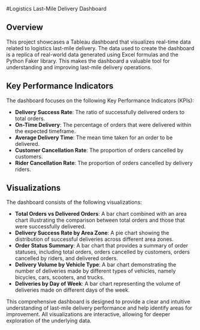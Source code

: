 #Logistics Last-Mile Delivery Dashboard

## Overview

This project showcases a Tableau dashboard that visualizes real-time data related to logistics last-mile delivery. The data used to create the dashboard is a replica of real-world data generated using Excel formulas and the Python Faker library. This makes the dashboard a valuable tool for understanding and improving last-mile delivery operations.

## Key Performance Indicators

The dashboard focuses on the following Key Performance Indicators (KPIs):

- **Delivery Success Rate**: The ratio of successfully delivered orders to total orders.
- **On-Time Delivery**: The percentage of orders that were delivered within the expected timeframe.
- **Average Delivery Time**: The mean time taken for an order to be delivered.
- **Customer Cancellation Rate**: The proportion of orders cancelled by customers.
- **Rider Cancellation Rate**: The proportion of orders cancelled by delivery riders.

## Visualizations

The dashboard consists of the following visualizations:

- **Total Orders vs Delivered Orders**: A bar chart combined with an area chart illustrating the comparison between total orders and those that were successfully delivered.
- **Delivery Success Rate by Area Zone**: A pie chart showing the distribution of successful deliveries across different area zones.
- **Order Status Summary**: A bar chart that provides a summary of order statuses, including total orders, orders cancelled by customers, orders cancelled by riders, and delivered orders.
- **Delivery Volume by Vehicle Type**: A bar chart demonstrating the number of deliveries made by different types of vehicles, namely bicycles, cars, scooters, and trucks.
- **Deliveries by Day of Week**: A bar chart representing the volume of deliveries made on different days of the week.

This comprehensive dashboard is designed to provide a clear and intuitive understanding of last-mile delivery performance and help identify areas for improvement. All visualizations are interactive, allowing for deeper exploration of the underlying data. 


